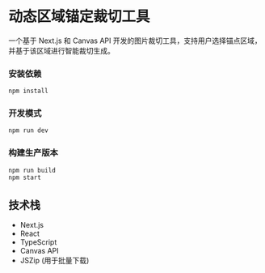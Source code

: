 # 动态区域锚定裁切工具

一个基于 Next.js 和 Canvas API 开发的图片裁切工具，支持用户选择锚点区域，并基于该区域进行智能裁切生成。


### 安装依赖
```bash
npm install
```

### 开发模式
```bash
npm run dev
```

### 构建生产版本
```bash
npm run build
npm start
```

## 技术栈
- Next.js
- React
- TypeScript
- Canvas API
- JSZip (用于批量下载) 
